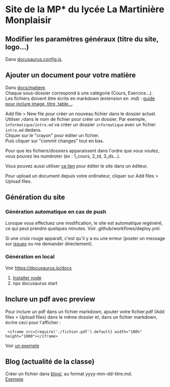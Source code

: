 # Site de la MP* du lycée La Martinière Monplaisir

## Modifier les paramètres généraux (titre du site, logo...)

Dans [docusaurus.config.js](./docusaurus.config.js).

## Ajouter un document pour votre matière

Dans [docs/matiere](https://github.com/mpstar-lamartin/mpstar-lamartin.github.io/tree/main/docs).  
Chaque sous-dossier correspond à une catégorie (Cours, Exercice...).  
Les fichiers doivent être écrits en markdown (extension en .md) : [guide pour inclure image, titre, table...](https://www.markdownguide.org/basic-syntax).

Add file > New file pour créer un nouveau fichier dans le dossier actuel. Utiliser `/`dans le nom de fichier pour créer un dossier. Par exemple, `ìnformatique/intro.md` va créer un dossier `informatique` avec un fichier `intro.md` dedans.  
Cliquer sur le "crayon" pour éditer un fichier.  
Puis cliquer sur "commit changes" tout en bas.

Pour que les fichiers/dossiers apparaissent dans l'ordre que vous voulez, vous pouvez les numéroter (ex : 1_cours, 2_td, 3_ds...).

Vous pouvez aussi utiliser [ce lien](https://github.dev/mpstar-lamartin/mpstar-lamartin.github.io) pour éditer le site dans un éditeur.

Pour upload un document depuis votre ordinateur, cliquer sur Add files > Upload files.

## Génération du site

### Génération automatique en cas de push

Lorsque vous effectuez une modification, le site est automatique regénéré, ce qui peut prendre quelques minutes. Voir .github/workflows/deploy.yml.

Si une croix rouge apparaît, c'est qu'il y a eu une erreur (poster un message sur [issues](https://github.com/mpstar-lamartin/mpstar-lamartin.github.io/issues) ou me demander directement).

### Génération en local 

Voir https://docusaurus.io/docs

1. [Installer node](https://nodejs.org/en/download/package-manager)
2. npx docusaurus start

## Inclure un pdf avec preview

Pour inclure un pdf dans un fichier markdown, ajouter votre fichier.pdf (Add files > Upload files) dans le même dossier et, dans un fichier markdown, écrire ceci pour l'afficher : 
```
 <iframe src={require('./fichier.pdf').default} width="100%" height="1000"></iframe> 
```
Voir [un exemple](https://github.com/mpstar-lamartin/mpstar-lamartin.github.io/tree/16f01758462c8d19ad770f1618ec47c285bf3f8c/docs/math/2_Cours)

## Blog (actualité de la classe)

Créer un fichier dans [blog/](https://github.com/mpstar-lamartin/mpstar-lamartin.github.io/tree/main/blog), au format yyyy-mm-dd-titre.md.  
[Exemple](https://github.com/mpstar-lamartin/mpstar-lamartin.github.io/blob/16f01758462c8d19ad770f1618ec47c285bf3f8c/blog/2022-09-01-rentree.mdx)


